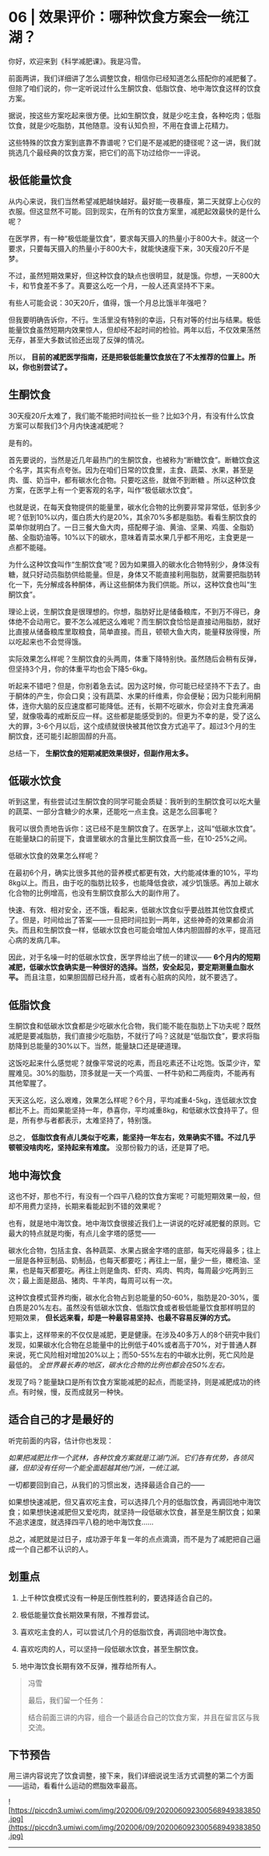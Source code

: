 # 06 | 效果评价：哪种饮食方案会一统江湖？

你好，欢迎来到《科学减肥课》。我是冯雪。

前面两讲，我们详细讲了怎么调整饮食，相信你已经知道怎么搭配你的减肥餐了。但除了咱们说的，你一定听说过什么生酮饮食、低脂饮食、地中海饮食这样的饮食方案。

据说，按这些方案吃起来很方便。比如生酮饮食，就是少吃主食，各种吃肉；低脂饮食，就是少吃脂肪，其他随意。没有认知负担，不用在食谱上花精力。

这些特殊的饮食方案到底靠不靠谱呢？它们是不是减肥的捷径呢？这一讲，我们就挑选几个最经典的饮食方案，把它们的高下功过给你一一评说。

## 极低能量饮食

从内心来说，我们当然希望减肥越快越好。最好能一夜暴瘦，第二天就穿上心仪的衣服。但这显然不可能。回到现实，在所有的饮食方案里，减肥起效最快的是什么呢？

在医学界，有一种“极低能量饮食”，要求每天摄入的热量小于800大卡。就这一个要求，只要每天摄入的热量小于800大卡，就能快速瘦下来，30天瘦20斤不是梦。

不过，虽然短期效果好，但这种饮食的缺点也很明显，就是饿。你想，一天800大卡，和节食差不多了。真要这么吃一个月，一般人还真坚持不下来。

有些人可能会说：30天20斤，值得，饿一个月总比饿半年强吧？

但我要明确告诉你，不行。生活里没有特别的幸运，只有对等的付出与结果。极低能量饮食虽然短期内效果惊人，但却经不起时间的检验。两年以后，不仅效果荡然无存，甚至大多数试验还出现了反弹的情况。

所以， **目前的减肥医学指南，还是把极低能量饮食放在了不太推荐的位置上。所以，你也别尝试了。**

## 生酮饮食

30天瘦20斤太难了，我们能不能把时间拉长一些？比如3个月，有没有什么饮食方案可以帮我们3个月内快速减肥呢？

是有的。

首先要说的，当然是近几年最热门的生酮饮食，也被称为“断糖饮食”。断糖饮食这个名字，其实有点夸张。因为在咱们日常的饮食里，主食、蔬菜、水果，甚至是肉、蛋、奶当中，都有碳水化合物。只要吃这些，就做不到断糖 。所以这种饮食方案，在医学上有一个更客观的名字，叫作“极低碳水饮食”。

也就是说，在每天食物提供的能量里，碳水化合物的比例要非常非常低，低到多少呢？低到10%以内，蛋白质大约是20%，其余70%多都是脂肪。看看生酮饮食的菜单你就明白了。一日三餐大鱼大肉，搭配椰子油、黄油、坚果、鸡蛋、全脂奶酪、全脂奶油等。10%以下的碳水，意味着青菜水果几乎都不用吃，主食更是一点都不能碰。

为什么这种饮食叫作“生酮饮食”呢？因为如果摄入的碳水化合物特别少，身体没有糖，就只好动员脂肪供给能量。但是，身体又不能直接利用脂肪，就需要把脂肪转化一下，先分解成各种酮体，再让这些酮体为我们供能。所以，这种饮食也叫“生酮饮食”。

理论上说，生酮饮食是很理想的。你想，脂肪好比是储备粮库，不到万不得已，身体绝不会动用它。要不怎么减肥这么难呢？而生酮饮食恰恰是直接动用脂肪，就好比直接从储备粮库里取粮食，简单直接。而且，顿顿大鱼大肉，能量释放得慢，所以吃起来也不会觉得饿。

实际效果怎么样呢？生酮饮食的头两周，体重下降特别快。虽然随后会稍有反弹，但坚持3个月，你的体重平均也会下降5-6kg。

听起来不错吧？但是，你别着急去试。因为这时候，你可能已经坚持不下去了。由于酮体的产生，你会口臭；没有蔬菜、水果的纤维素，你会便秘；因为只能利用酮体，连你大脑的反应速度都可能降低。还有，长期不吃碳水，你会对主食充满渴望，就像吸毒的戒断反应一样。这些都是能感受到的。但更为不幸的是，受了这么大的罪，3-6个月以后，这个成绩就很快被其他饮食方式追平了。超过3个月的生酮饮食，还可能引起胆固醇的升高。

总结一下， **生酮饮食的短期减肥效果很好，但副作用太多。**

## 低碳水饮食

听到这里，有些尝试过生酮饮食的同学可能会质疑：我听到的生酮饮食可以吃大量的蔬菜、一部分含糖少的水果，还能吃一点主食。这是怎么回事呢？

我可以很负责地告诉你：这已经不是生酮饮食了。在医学上，这叫“低碳水饮食”。在能量缺口的前提下，食谱里碳水的含量比生酮饮食高一些，在10-25%之间。

低碳水饮食的效果怎么样呢？

在最初6个月，确实比很多其他的营养模式都更有效，大约能减体重的10%，平均8kg以上。而且，由于吃的脂肪比较多，也能降低食欲，减少饥饿感。再加上碳水化合物的比例增高，也没有生酮饮食那么大的副作用了。

快速、有效、相对安全，还不饿，看起来，低碳水饮食似乎要战胜其他饮食模式了。但是，时间给出了答案——一旦把时间拉到一两年，这些神奇的效果都会消失。而且和生酮饮食一样，低碳水饮食也可能会增加人体内胆固醇的水平，提高冠心病的发病几率。

因此，对于名噪一时的低碳水饮食，医学界给出了统一的建议—— **6个月内的短期减肥，低碳水饮食确实是一种很好的选择。当然，安全起见，要定期测量血脂水平。** 而且注意，如果胆固醇已经升高，或者有心脏病的风险，就不要选了。

## 低脂饮食

生酮饮食和低碳水饮食都是少吃碳水化合物，我们能不能在脂肪上下功夫呢？既然减肥是要减脂肪，我们直接少吃脂肪，不就行了吗？这就是“低脂饮食”，要求将脂肪降到总能量的30%以下。当然，能量缺口还是硬道理。

这饭吃起来什么感觉呢？就像平常说的吃素，而且吃素还不让吃饱。饭菜少许，荤腥难见。30%的脂肪，顶多就是一天一个鸡蛋、一杯牛奶和二两瘦肉，不能再有其他荤腥了。

天天这么吃，这么艰难，效果怎么样呢？6个月，平均减重4-5kg，连低碳水饮食都比不上。而如果能坚持一年，恭喜你，平均减重8kg，和低碳水饮食持平了。但是，所有参与者都表示，太难坚持了，特别饿。

总之， **低脂饮食有点儿类似于吃素，能坚持一年左右，效果确实不错。不过几乎顿顿没啥肉吃，坚持起来有难度。** 没那份毅力的话，还是算了吧。

## 地中海饮食

这也不好，那也不行，有没有一个四平八稳的饮食方案呢？可能短期效果一般，但却不用费力坚持，长期来看能起到不错的效果呢？

也有，就是地中海饮食。地中海饮食很接近我们上一讲说的吃好减肥餐的原则。它最大的特点就是均衡，有点儿金字塔的感觉——

碳水化合物，包括主食、各种蔬菜、水果占据金字塔的底部，每天吃得最多；往上一层是各种豆制品、奶制品，也每天都要吃；再往上一层，量少一些，橄榄油、坚果，也是每天都要吃。再往上则是鱼肉、虾肉、鸡肉、鸭肉，每周最少吃两到三次；最上面是甜品、猪肉、牛羊肉，每周可以有一次。

这种饮食模式营养均衡，碳水化合物占到总能量的50-60%，脂肪是20-30%，蛋白质是20%左右。虽然没有低碳水饮食、低脂饮食或者极低能量饮食那样明显的短期效果， **但长远来看，却是一种最容易坚持、也最不容易反弹的方式。**

事实上，这样带来的不仅仅是减肥，更是健康。在涉及40多万人的8个研究中我们发现，如果碳水化合物在总能量中的比例低于40%或者高于70%，对于普通人群来说，死亡风险相对增加20%以上；而50-55%左右的中碳水比例，死亡风险是最低的。 *全世界最长寿的地区，碳水化合物的比例也都会在50%左右。*

发现了吗？能量缺口是所有饮食方案能减肥的起点，而能坚持，则是减肥成功的终点。有时候，慢，反而成就另一种快。

## 适合自己的才是最好的

听完前面的内容，估计你也发现：

 *如果把减肥比作一个武林，各种饮食方案就是江湖门派。它们各有优势，各领风骚，但却没有任何一个能全面超越其他门派，一统江湖。*

一切都要回到自己，从我们的习惯出发，选择最适合自己的——

如果想快速减肥，但又喜欢吃主食，可以选择几个月的低脂饮食，再调回地中海饮食；如果想快速减肥但又爱吃肉，就坚持一段低碳水饮食，甚至是生酮饮食；如果不追求速度，就选择四平八稳的地中海饮食……

总之，减肥就是过日子，成功源于年复一年的点点滴滴，而不是为了减肥把自己逼成一个自己都不认识的人。

## 划重点

1. 上千种饮食模式没有一种是压倒性胜利的，要选择适合自己的。

2. 极低能量饮食长期效果有限，不推荐尝试。

3. 喜欢吃主食的人，可以尝试几个月的低脂饮食，再调回地中海饮食。

4. 喜欢吃肉的人，可以坚持一段低碳水饮食，甚至生酮饮食。

5. 地中海饮食长期有效不反弹，推荐给所有人。


> 冯雪
> 
> 最后，我们留一个任务：
> 
> 结合前面三讲的内容，组合一个最适合自己的饮食方案，并且在留言区与我交流。

## 下节预告

用三讲内容说完了饮食调整，接下来，我们详细说说生活方式调整的第二个方面——运动，看看什么运动的燃脂效率最高。

![https://piccdn3.umiwi.com/img/202006/09/202006092300568949383850.jpg](https://piccdn3.umiwi.com/img/202006/09/202006092300568949383850.jpg)

---
